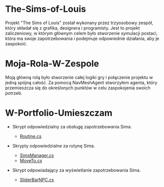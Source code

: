 # The-Sims-of-Louis

Projekt "The Sims of Louis" został wykonany przez trzyosobowy zespół, który składał się z grafika, designera i programisty. Jest to projekt zaliczeniowy, w którym głównym celem było stworzenie symulacji postaci, która ma swoje zapotrzebowania i podejmuje odpowiednie działania, aby je zaspokoić.

# Moja-Rola-W-Zespole

Moją główną rolą było stworzenie całej logiki gry i połączenie projektu w jedną spójną całość. Za pomocą NavMeshAgent stworzyłem agenta, który przemieszcza się do określonych punktów w celu zaspokojenia swoich potrzeb.

# W-Portfolio-Umieszczam

- Skrypt odpowiedzialny za obsługę zapotrzebowania Sima.
  - [Routine.cs](Scripts/ScriptableObjects/Routine.cs)

- Skrypty odpowiedzialne za rutynę Sima.
    - [SimsManager.cs](Scripts/Routine/SimsManager.cs)
    - [MoveTo.cs](Scripts/Routine/MoveTo.cs)

- Skrypt odpowiadający za wyświetlanie zapotrzebowania Sima.
    - [SliderBarNPC.cs](Scripts/Routine/SliderBarNPC.cs)
